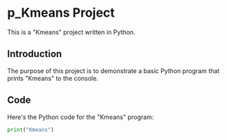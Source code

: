 # p_Kmeans Project

This is a  "Kmeans" project written in Python.

## Introduction

The purpose of this project is to demonstrate a basic Python program that prints "Kmeans" to the console.

## Code

Here's the Python code for the "Kmeans" program:

```python
print("Kmeans")
```

